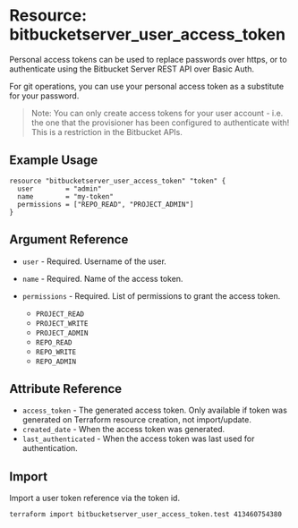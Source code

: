# Resource: bitbucketserver_user_access_token

Personal access tokens can be used to replace passwords over https, or to authenticate using the Bitbucket Server REST API over Basic Auth. 

For git operations, you can use your personal access token as a substitute for your password.
   
> Note: You can only create access tokens for your user account - i.e. the one that the provisioner has been configured to authenticate with!
> This is a restriction in the Bitbucket APIs.

## Example Usage

```hcl
resource "bitbucketserver_user_access_token" "token" {
  user        = "admin"
  name        = "my-token"
  permissions = ["REPO_READ", "PROJECT_ADMIN"]
}
```

## Argument Reference

* `user` - Required. Username of the user.
* `name` - Required. Name of the access token.
* `permissions` - Required. List of permissions to grant the access token.

     * `PROJECT_READ`
     * `PROJECT_WRITE`
     * `PROJECT_ADMIN`
     * `REPO_READ`
     * `REPO_WRITE`
     * `REPO_ADMIN`

## Attribute Reference

* `access_token` - The generated access token. Only available if token was generated on Terraform resource creation, not import/update.
* `created_date` - When the access token was generated.
* `last_authenticated` - When the access token was last used for authentication.

## Import

Import a user token reference via the token id.

```
terraform import bitbucketserver_user_access_token.test 413460754380
```
